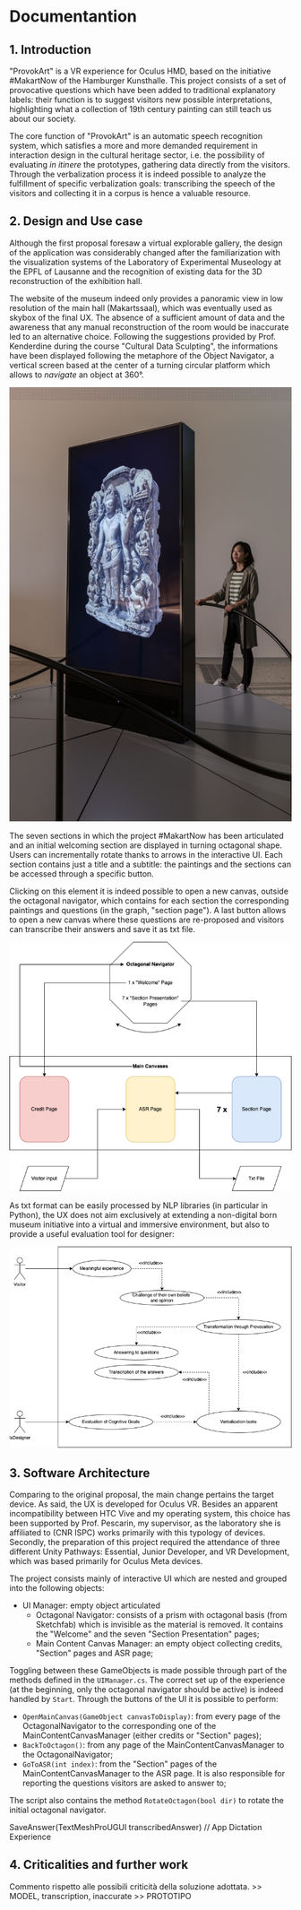# Documentantion

## 1. Introduction

"ProvokArt" is a VR experience for Oculus HMD, based on the initiative #MakartNow of the Hamburger Kunsthalle. This project consists of a set of provocative questions which have been added to traditional explanatory labels: their function is to suggest visitors new possible interpretations, highlighting what a collection of 19th century painting can still teach us about our society.

The core function of "ProvokArt" is an automatic speech recognition system, which satisfies a more and more demanded requirement in interaction design in the cultural heritage sector, i.e. the possibility of evaluating <i>in itinere</i> the prototypes, gathering data directly from the visitors. Through the verbalization process it is indeed possible to analyze the fulfillment of specific verbalization goals: transcribing the speech of the visitors and collecting it in a corpus is hence a valuable resource.

## 2. Design and Use case

Although the first proposal foresaw a virtual explorable gallery, the design of the application was considerably changed after the familiarization with the visualization systems of the Laboratory of Experimental Museology at the EPFL of Lausanne and the recognition of existing data for the 3D reconstruction of the exhibition hall. 

The website of the museum indeed only provides a panoramic view in low resolution of the main hall (Makartssaal), which was eventually used as skybox of the final UX. The absence of a sufficient amount of data and the awareness that any manual reconstruction of the room would be inaccurate led to an alternative choice. Following the suggestions provided by Prof. Kenderdine during the course "Cultural Data Sculpting", the informations have been displayed following the metaphore of the Object Navigator, a vertical screen based at the center of a turning circular platform which allows to <i>navigate</i> an object at 360°. 

<img src="AdditionalMaterial/ObjectNavigator.jpg">

The seven sections in which the project #MakartNow has been articulated and an initial welcoming section are displayed in turning octagonal shape. Users can incrementally rotate thanks to arrows in the interactive UI. Each section contains just a title and a subtitle: the paintings and the sections can be accessed through a specific button. 

Clicking on this element it is indeed possible to open a new canvas, outside the octagonal navigator, which contains for each section the corresponding paintings and questions (in the graph, "section page"). A last button allows to open a new canvas where these questions are re-proposed and visitors can transcribe their answers and save it as txt file.

<img src="AdditionalMaterial/DesignElements.png">

As txt format can be easily processed by NLP libraries (in particular in Python), the UX does not aim exclusively at extending a non-digital born museum initiative into a virtual and immersive environment, but also to provide a useful evaluation tool for designer:

<img src="AdditionalMaterial/Use case.png">

## 3. Software Architecture

Comparing to the original proposal, the main change pertains the target device. As said, the UX is developed for Oculus VR. Besides an apparent incompatibility between HTC Vive and my operating system, this choice has been supported by Prof. Pescarin, my supervisor, as the laboratory she is affiliated to (CNR ISPC) works primarily with this typology of devices. Secondly, the preparation of this project required the attendance of three different Unity Pathways: Essential, Junior Developer, and VR Development, which was based primarily for Oculus Meta devices.

The project consists mainly of interactive UI which are nested and grouped into the following objects:
- UI Manager: empty object articulated 
    - Octagonal Navigator: consists of a prism with octagonal basis (from Sketchfab) which is invisible as the material is removed. It contains the "Welcome" and the seven "Section Presentation" pages;
    - Main Content Canvas Manager: an empty object collecting credits, "Section" pages and ASR page;

Toggling between these GameObjects is made possible through part of the methods defined in the ```UIManager.cs```. The correct set up of the experience (at the beginning, only the octagonal navigator should be active) is indeed handled by ```Start```. Through the buttons of the UI it is possible to perform:
- ```OpenMainCanvas(GameObject canvasToDisplay)```: from every page of the OctagonalNavigator to the corresponding one of the MainContentCanvasManager (either credits or "Section" pages);
- ```BackToOctagon()```: from any page of the MainContentCanvasManager to the OctagonalNavigator;
- ```GoToASR(int index)```: from the "Section" pages of the MainContentCanvasManager to the ASR page. It is also responsible for reporting the questions visitors are asked to answer to;

The script also contains the method ```RotateOctagon(bool dir)``` to rotate the initial octagonal navigator. 

SaveAnswer(TextMeshProUGUI transcribedAnswer) // App Dictation Experience

## 4. Criticalities and further work 
Commento rispetto alle possibili criticità della soluzione adottata. >> MODEL, transcription, inaccurate >> PROTOTIPO
